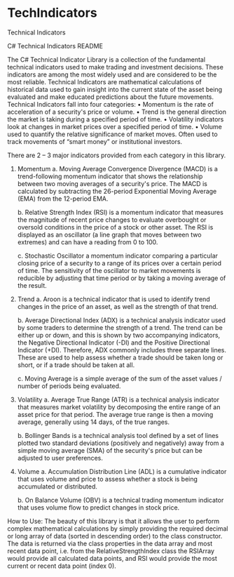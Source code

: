 # TechIndicators
Technical Indicators

C# Technical Indicators README

The C# Technical Indicator Library is a collection of the fundamental technical indicators used to make trading and investment decisions. These indicators are among the most widely used and are considered to be the most reliable. Technical Indicators are mathematical calculations of historical data used to gain insight into the current state of the asset being evaluated and make educated predictions about the future movements. Technical Indicators fall into four categories: 
	•	Momentum is the rate of acceleration of a security's price or volume.
	•	Trend is the general direction the market is taking during a specified period of time.
	•	Volatility indicators look at changes in market prices over a specified period of time. 
	•	Volume used to quantify the relative significance of market moves. Often used to track movements of “smart money” or institutional investors.

There are 2 – 3 major indicators provided from each category in this library.

1.	Momentum
	a.	Moving Average Convergence Divergence (MACD) is a trend-following momentum indicator that shows the relationship between two moving averages of a security's price. The MACD 		is calculated by subtracting the 26-period Exponential Moving Average (EMA) from the 12-period EMA.

	b.	Relative Strength Index (RSI) is a momentum indicator that measures the magnitude of recent price changes to evaluate overbought or oversold conditions in the price of a 		stock or other asset. The RSI is displayed as an oscillator (a line graph that moves between two extremes) and can have a reading from 0 to 100.

	c.	Stochastic Oscillator a momentum indicator comparing a particular closing price of a security to a range of its prices over a certain period of time. The sensitivity of the 		oscillator to market movements is reducible by adjusting that time period or by taking a moving average of the result.

2.	Trend
	a.	Aroon is a technical indicator that is used to identify trend changes in the price of an asset, as well as the strength of that trend.

	b.	Average Directional Index (ADX) is a technical analysis indicator used by some traders to determine the strength of a trend. The trend can be either up or down, and this is 	shown by two accompanying indicators, the Negative Directional Indicator (-DI) and the Positive Directional Indicator (+DI). Therefore, ADX commonly includes three separate lines. 	These are used to help assess whether a trade should be taken long or short, or if a trade should be taken at all.

	c.	Moving Average is a simple average of the sum of the asset values / number of periods being evaluated.

3.	Volatility
	a.	Average True Range (ATR) is a technical analysis indicator that measures market volatility by decomposing the entire range of an asset price for that period. The average 	true range is then a moving average, generally using 14 days, of the true ranges.

	b.	Bollinger Bands is a technical analysis tool defined by a set of lines plotted two standard deviations (positively and negatively) away from a simple moving average (SMA) of 	the security's price but can be adjusted to user preferences.

4.	Volume
	a.	Accumulation Distribution Line (ADL) is a cumulative indicator that uses volume and price to assess whether a stock is being accumulated or distributed.

	b.	On Balance Volume (OBV) is a technical trading momentum indicator that uses volume flow to predict changes in stock price.

How to Use:
The beauty of this library is that it allows the user to perform complex mathematical calculations by simply providing the required decimal or long array of data (sorted in descending order) to the class constructor. The data is returned via the class properties in the data array and most recent data point, i.e. from the RelativeStrengthIndex class the RSIArray would provide all calculated data points, and RSI would provide the most current or recent data point (index 0).


